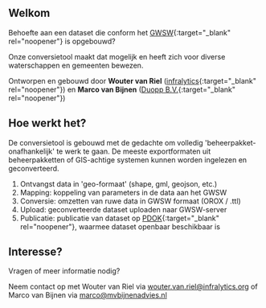 ## Welkom

Behoefte aan een dataset die conform het [GWSW](https://data.gwsw.nl/){:target="_blank" rel="noopener"} is opgebouwd?

Onze conversietool maakt dat mogelijk en heeft zich voor diverse waterschappen en gemeenten bewezen.

Ontworpen en gebouwd door __Wouter van Riel__ ([infralytics](https://www.infralytics.org/){:target="_blank" rel="noopener"}) en __Marco van Bijnen__ ([Duopp B.V.](https://data.gwsw.nl/){:target="_blank" rel="noopener"})


## Hoe werkt het?

De conversietool is gebouwd met de gedachte om volledig 'beheerpakket-onafhankelijk' te werk te gaan. De meeste exportformaten uit beheerpakketten of GIS-achtige systemen kunnen worden ingelezen en geconverteerd.

1. Ontvangst data in 'geo-formaat' (shape, gml, geojson, etc.)
2. Mapping: koppeling van parameters in de data aan het GWSW
3. Conversie: omzetten van ruwe data in GWSW formaat (OROX / .ttl)
4. Upload: geconverteerde dataset uploaden naar GWSW-server
5. Publicatie: publicatie  van dataset op [PDOK](https://www.pdok.nl/viewer/){:target="_blank" rel="noopener"}, waarmee dataset openbaar beschikbaar is

## Interesse?

Vragen of meer informatie nodig?

Neem contact op met Wouter van Riel via [wouter.van.riel@infralytics.org](mailto:wouter.van.riel@infralytics.org) of Marco van Bijnen via [marco@mvbijnenadvies.nl](mailto:marco@mvbijnenadvies.nl)
